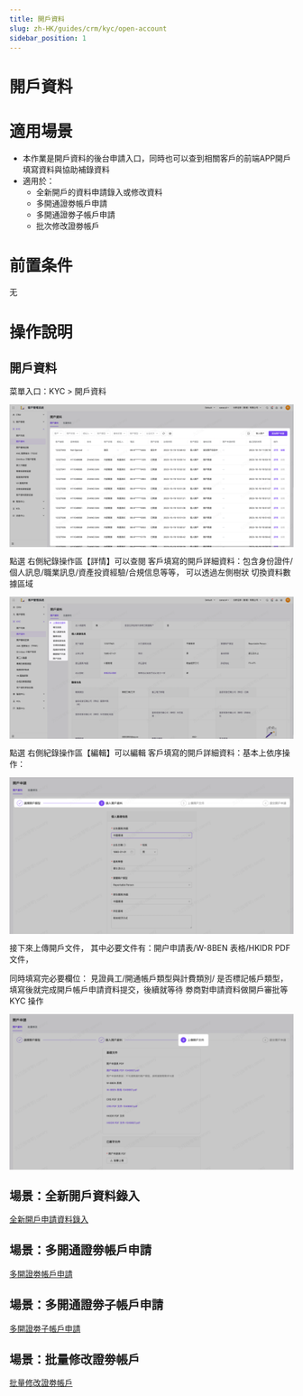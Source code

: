 ```yaml
---
title: 開戶資料
slug: zh-HK/guides/crm/kyc/open-account
sidebar_position: 1
---
```



# 開戶資料

# 適用場景

- 本作業是開戶資料的後台申請入口，同時也可以查到相關客戶的前端APP開戶填寫資料與協助補錄資料
- 適用於：
    - 全新開戶的資料申請錄入或修改資料
    - 多開通證劵帳戶申請
    - 多開通證劵子帳戶申請
    - 批次修改證劵帳戶

# 前置条件

无

# 操作說明

## 開戶資料

 菜單入口：KYC > 開戶資料 

<img src="./assets/EzDTboBSjozOclx2X1TcaLvjnxd.png" src-width="3822" src-height="1922" align="center"/>

點選 右側紀錄操作區【詳情】可以查閱 客戶填寫的開戶詳細資料：包含身份證件/個人訊息/職業訊息/資產投資經驗/合規信息等等， 可以透過左側樹狀 切換資料數據區域

<img src="./assets/LoxGbCl89oL7i9xTQkUcwlBAnWf.png" src-width="3826" src-height="1912" align="center"/>

點選 右側紀錄操作區【編輯】可以編輯 客戶填寫的開戶詳細資料：基本上依序操作：

<img src="./assets/N0b3bhqD2omI7BxukcbcinugnHh.png" src-width="3306" src-height="1822" align="center"/>

接下來上傳開戶文件， 其中必要文件有：開户申請表/W-8BEN 表格/HKIDR PDF 文件，

同時填寫完必要欄位： 見證員工/開通帳戶類型與計費類別/ 是否標記帳戶類型，填寫後就完成開戶帳戶申請資料提交，後續就等待 劵商對申請資料做開戶審批等 KYC 操作

<img src="./assets/AkxAbcqypoutZHxWoXEcZR0anvf.png" src-width="3306" src-height="1816" align="center"/>

## 場景：全新開戶資料錄入

[全新開戶申請資料錄入](https://longbridge.feishu.cn/wiki//Oh1ww4GN8iB9iZktgHKcQWwln2f/xxx/xxx/xxx/xxx?create_from=create_doc_to_wiki)

## 場景：多開通證劵帳戶申請

[多開證劵帳戶申請](https://longbridge.feishu.cn/wiki//zh-HK/guides/crm/kyc/open-account/xxx)

## 場景：多開通證劵子帳戶申請

[多開證劵子帳戶申請](https://longbridge.feishu.cn/wiki//zh-HK/guides/crm/kyc/open-account/xxx)

## 場景：批量修改證劵帳戶

[批量修改證劵帳戶](https://longbridge.feishu.cn/wiki//zh-HK/guides/crm/kyc/open-account/xxx)

